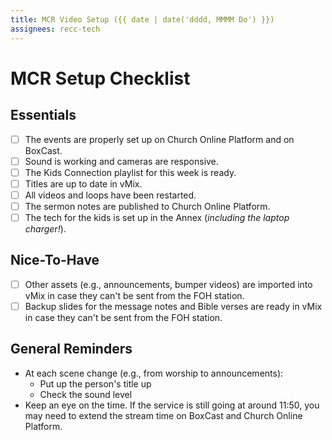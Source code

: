```yaml
---
title: MCR Video Setup ({{ date | date('dddd, MMMM Do') }})
assignees: recc-tech
---
```


# MCR Setup Checklist

## Essentials

- [ ] The events are properly set up on Church Online Platform and on BoxCast.
- [ ] Sound is working and cameras are responsive.
- [ ] The Kids Connection playlist for this week is ready.
- [ ] Titles are up to date in vMix.
- [ ] All videos and loops have been restarted.
- [ ] The sermon notes are published to Church Online Platform.
- [ ] The tech for the kids is set up in the Annex (*including the laptop charger!*).

## Nice-To-Have

- [ ] Other assets (e.g., announcements, bumper videos) are imported into vMix in case they can't be sent from the FOH station.
- [ ] Backup slides for the message notes and Bible verses are ready in vMix in case they can't be sent from the FOH station.

## General Reminders

- At each scene change (e.g., from worship to announcements):
    - Put up the person's title up
    - Check the sound level
- Keep an eye on the time. If the service is still going at around 11:50, you may need to extend the stream time on BoxCast and Church Online Platform.
